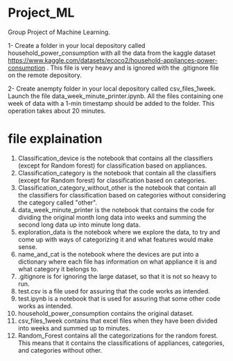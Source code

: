# Project_ML
Group Project of Machine Learning.

1- Create a folder in your local depository called household_power_consumption with all the data from the  kaggle dataset https://www.kaggle.com/datasets/ecoco2/household-appliances-power-consumption . This file is very heavy and is ignored with the .gitignore file on the remote depository.

2- Create anempty folder in your local depository called csv_files_1week. Launch the file data_week_minute_printer.ipynb. All the files containing one week of data with a 1-min timestamp should be added to the folder. This operation takes about 20 minutes.

# file explaination

1. Classification_device is the notebook that contains all the classifiers (except for Random forest) for classification based on appliances.
2. Classification_category is the notebook that contain all the classifiers (except for Random forest) for classification based on categories.
3. Classification_category_without_other is the notebook that contain all the classifiers for classification based on categories without considering the category called "other".
4. data_week_minute_printer is the notebook that contains the code for dividing the original month long data into weeks and summing the second long data up into minute long data.
5. exploration_data is the notebook where we explore the data, to try and come up with ways of categorizing it and what features would make sense.
6. name_and_cat is the notebook where the devices are put into a dictionary where each file has information on what appliance it is and what category it belongs to.
7. .gitignore is for ignoring the large dataset, so that it is not so heavy to run.
8. test.csv is a file used for assuring that the code works as intended.
9. test.ipynb is a notebook that is used for assuring that some other code works as intended.
10. household_power_consumption contains the original dataset.
11. csv_files_1week contains that excel files when they have been divided into weeks and summed up to minutes.
12. Random_Forest contains all the categorizations for the random forest. This means that it contains the classifications of appliances, categories, and categories without other. 